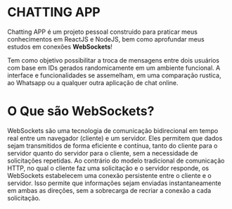 # CHATTING APP 
Chatting APP é um projeto pessoal construido para praticar meus conhecimentos em ReactJS e NodeJS, bem como aprofundar meus estudos em conexões **WebSockets**! 

Tem como objetivo possibilitar a troca de mensagens entre dois usuários com base em IDs gerados randomicamente em um ambiente funcional. A interface e funcionalidades se assemelham, em uma comparação rustica, ao Whatsapp ou a qualquer outra aplicação de chat online. 

# O Que são WebSockets? 

WebSockets são uma tecnologia de comunicação bidirecional em tempo real entre um navegador (cliente) e um servidor. Eles permitem que dados sejam transmitidos de forma eficiente e contínua, tanto do cliente para o servidor quanto do servidor para o cliente, sem a necessidade de solicitações repetidas.
Ao contrário do modelo tradicional de comunicação HTTP, no qual o cliente faz uma solicitação e o servidor responde, os WebSockets estabelecem uma conexão persistente entre o cliente e o servidor. Isso permite que informações sejam enviadas instantaneamente em ambas as direções, sem a sobrecarga de recriar a conexão a cada solicitação.
